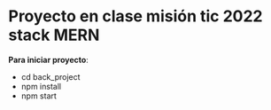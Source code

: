 # Proyecto en clase misión tic 2022 stack MERN

**Para iniciar proyecto**:

- cd back_project
- npm install
- npm start
